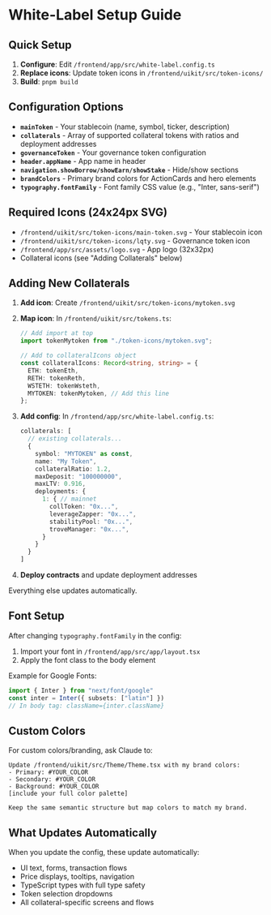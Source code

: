 # White-Label Setup Guide

## Quick Setup

1. **Configure**: Edit `/frontend/app/src/white-label.config.ts`
2. **Replace icons**: Update token icons in `/frontend/uikit/src/token-icons/`
3. **Build**: `pnpm build`

## Configuration Options

- **`mainToken`** - Your stablecoin (name, symbol, ticker, description)
- **`collaterals`** - Array of supported collateral tokens with ratios and deployment addresses
- **`governanceToken`** - Your governance token configuration
- **`header.appName`** - App name in header
- **`navigation.showBorrow/showEarn/showStake`** - Hide/show sections
- **`brandColors`** - Primary brand colors for ActionCards and hero elements
- **`typography.fontFamily`** - Font family CSS value (e.g., "Inter, sans-serif")

## Required Icons (24x24px SVG)

- `/frontend/uikit/src/token-icons/main-token.svg` - Your stablecoin icon
- `/frontend/uikit/src/token-icons/lqty.svg` - Governance token icon
- `/frontend/app/src/assets/logo.svg` - App logo (32x32px)
- Collateral icons (see "Adding Collaterals" below)

## Adding New Collaterals

1. **Add icon**: Create `/frontend/uikit/src/token-icons/mytoken.svg`

2. **Map icon**: In `/frontend/uikit/src/tokens.ts`:
   ```typescript
   // Add import at top
   import tokenMytoken from "./token-icons/mytoken.svg";
   
   // Add to collateralIcons object
   const collateralIcons: Record<string, string> = {
     ETH: tokenEth,
     RETH: tokenReth,
     WSTETH: tokenWsteth,
     MYTOKEN: tokenMytoken, // Add this line
   };
   ```

3. **Add config**: In `/frontend/app/src/white-label.config.ts`:
   ```typescript
   collaterals: [
     // existing collaterals...
     {
       symbol: "MYTOKEN" as const,
       name: "My Token",
       collateralRatio: 1.2,
       maxDeposit: "100000000",
       maxLTV: 0.916,
       deployments: {
         1: { // mainnet
           collToken: "0x...",
           leverageZapper: "0x...",
           stabilityPool: "0x...",
           troveManager: "0x...",
         }
       }
     }
   ]
   ```

4. **Deploy contracts** and update deployment addresses

Everything else updates automatically.

## Font Setup

After changing `typography.fontFamily` in the config:
1. Import your font in `/frontend/app/src/app/layout.tsx`
2. Apply the font class to the body element

Example for Google Fonts:
```typescript
import { Inter } from "next/font/google"
const inter = Inter({ subsets: ["latin"] })
// In body tag: className={inter.className}
```

## Custom Colors

For custom colors/branding, ask Claude to:
```
Update /frontend/uikit/src/Theme/Theme.tsx with my brand colors:
- Primary: #YOUR_COLOR
- Secondary: #YOUR_COLOR  
- Background: #YOUR_COLOR
[include your full color palette]

Keep the same semantic structure but map colors to match my brand.
```

## What Updates Automatically

When you update the config, these update automatically:
- UI text, forms, transaction flows
- Price displays, tooltips, navigation  
- TypeScript types with full type safety
- Token selection dropdowns
- All collateral-specific screens and flows